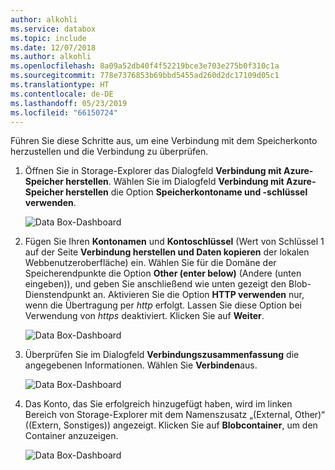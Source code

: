 ```yaml
---
author: alkohli
ms.service: databox
ms.topic: include
ms.date: 12/07/2018
ms.author: alkohli
ms.openlocfilehash: 8a09a52db40f4f52219bce3e703e275b0f310c1a
ms.sourcegitcommit: 778e7376853b69bbd5455ad260d2dc17109d05c1
ms.translationtype: HT
ms.contentlocale: de-DE
ms.lasthandoff: 05/23/2019
ms.locfileid: "66150724"
---
```

Führen Sie diese Schritte aus, um eine Verbindung mit dem Speicherkonto herzustellen und die Verbindung zu überprüfen.

1. Öffnen Sie in Storage-Explorer das Dialogfeld **Verbindung mit Azure-Speicher herstellen**. Wählen Sie im Dialogfeld **Verbindung mit Azure-Speicher herstellen** die Option **Speicherkontoname und -schlüssel verwenden**.

    ![Data Box-Dashboard](media/data-box-verify-connection/data-box-connect-via-rest-9.png)

2. Fügen Sie Ihren **Kontonamen** und **Kontoschlüssel** (Wert von Schlüssel 1 auf der Seite **Verbindung herstellen und Daten kopieren** der lokalen Webbenutzeroberfläche) ein. Wählen Sie für die Domäne der Speicherendpunkte die Option **Other (enter below)** (Andere (unten eingeben)), und geben Sie anschließend wie unten gezeigt den Blob-Dienstendpunkt an. Aktivieren Sie die Option **HTTP verwenden** nur, wenn die Übertragung per *http* erfolgt. Lassen Sie diese Option bei Verwendung von *https* deaktiviert. Klicken Sie auf **Weiter**.

    ![Data Box-Dashboard](media/data-box-verify-connection/data-box-connect-via-rest-11.png)    

3. Überprüfen Sie im Dialogfeld **Verbindungszusammenfassung** die angegebenen Informationen. Wählen Sie **Verbinden**aus.

    ![Data Box-Dashboard](media/data-box-verify-connection/data-box-connect-via-rest-12.png)

4. Das Konto, das Sie erfolgreich hinzugefügt haben, wird im linken Bereich von Storage-Explorer mit dem Namenszusatz „(External, Other)“ ((Extern, Sonstiges)) angezeigt. Klicken Sie auf **Blobcontainer**, um den Container anzuzeigen.

    ![Data Box-Dashboard](media/data-box-verify-connection/data-box-connect-via-rest-17.png)

